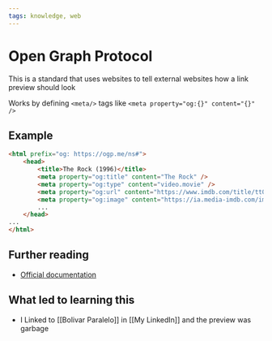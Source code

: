 ```yaml
---
tags: knowledge, web
---
```


# Open Graph Protocol

This is a standard that uses websites to tell external websites how a link preview should look

Works by defining `<meta/>` tags like `<meta property="og:{}" content="{}" />`

## Example

```html
<html prefix="og: https://ogp.me/ns#">
    <head>
        <title>The Rock (1996)</title>
        <meta property="og:title" content="The Rock" />
        <meta property="og:type" content="video.movie" />
        <meta property="og:url" content="https://www.imdb.com/title/tt0117500/" />
        <meta property="og:image" content="https://ia.media-imdb.com/images/rock.jpg" />
        ...
    </head>
...
</html>
```

## Further reading

- [Official documentation](https://ogp.me/)

## What led to learning this

- I Linked to [[Bolivar Paralelo]] in [[My LinkedIn]] and the preview was garbage

